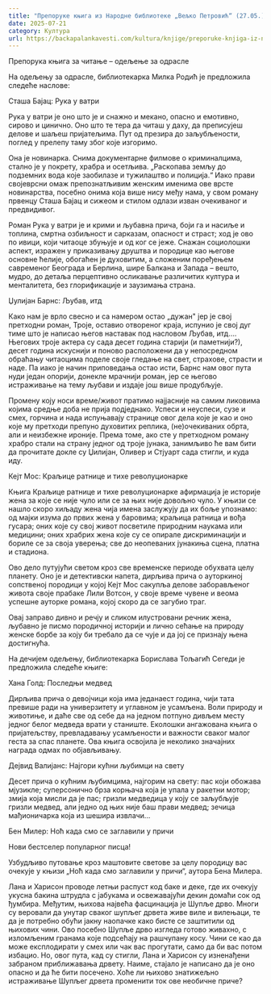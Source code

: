 ```yaml
---
title: "Препоруке књига из Народне библиотеке „Вељко Петровић“ (27.05.)"
date: 2025-07-21
category: Култура
url: https://backapalankavesti.com/kultura/knjige/preporuke-knjiga-iz-narodne-biblioteke-veljko-petrovic-27-05/
---
```


Препорука књига за читање – одељење за одрасле

На одељењу за одрасле, библиотекарка Милка Родић је предложила следеће наслове:

Сташа Бајац: Рука у ватри

Рука у ватри је оно што је и снажно и мекано, опасно и емотивно, сирово и цинично. Оно што те тера да читаш у даху, да преписујеш делове и шаљеш пријатељима. Пут од презира до заљубљености, поглед у прелепу таму због које изгоримо.

Она је новинарка. Снима документарне филмове о криминалцима, стално је у покрету, храбра и осетљива. „Раскопава земљу до подземних вода које заобилазе и тужилаштво и полиција.“ Иако прави својеврсни омаж препознатљивим женским именима ове врсте новинарства, посебно онима која више нису међу нама, у свом роману првенцу Сташа Бајац и сижеом и стилом одлази изван очекиваног и предвидивог.

Роман Рука у ватри је и крими и љубавна прича, боји га и насиље и топлина, смртна озбиљност и сарказам, опасност и страст; ход је ово по ивици, који читаоце збуњује и од ког се јеже. Снажан социолошки аспект, изражен у приказивању друштва и породице као његове основне ћелије, обогаћен је духовитим, а сложеним поређењем савременог Београда и Берлина, шире Балкана и Запада – вешто, мудро, до детаља перцептивно осликавање различитих култура и менталитета, без глорификације и заузимања страна.

Џулијан Барнс: Љубав, итд

Како нам је врло свесно и са намером остао „дужан&quot; јер је свој претходни роман, Троје, оставио отвореног краја, испунио је свој дуг тиме што је написао његов наставак под насловом Љубав, итд…. Његових троје актера су сада десет година старији (и паметнији?), десет година искуснији и поново расположени да у непосредном обраћању читаоцима поделе своје гледање на свет, страхове, страсти и наде. Па иако је начин приповедања остао исти, Барнс нам овог пута нуди један опорији, донекле мрачнији роман, јер се његово истраживање на тему љубави и издаје још више продубљује.

Промену коју носи време/живот пратимо најјасније на самим ликовима којима средње доба не прија подједнако. Успеси и неуспеси, сузе и смех, горчина и нада испуњавају странице овог дела које је као и оно које му претходи препуно духовитих реплика, (не)очекиваних обрта, али и неизбежне ироније. Према томе, ако сте у претходном роману храбро стали на страну једног од троје јунака, занимљиво ће вам бити да прочитате докле су Џилијан, Оливер и Стјуарт сада стигли, и куда иду.

Кејт Мос: Краљице ратнице и тихе револуционарке

Књига Краљице ратнице и тихе револуционарке афирмација је историје жена за које се није чуло или се за њих није довољно чуло. У књизи се нашло скоро хиљаду жена чија имена заслужују да их боље упознамо: од мајки изума до првих жена у баровима; краљица ратница и вођа гусара; оних које су свој живот посветиле природним наукама или медицини; оних храбрих жена које су се опирале дискриминацији и бориле се за своја уверења; све до неопеваних јунакиња сцена, платна и стадиона.

Ово дело путујући светом кроз све временске периоде обухвата целу планету. Оно је и
детективски напета, дирљива прича о ауторкиној сопственој породици у којој Кејт Мос сакупља делове заборављеног живота своје прабаке Лили Вотсон, у своје време чувене и веома успешне ауторке романа, којој скоро да се загубио траг.

Овај заправо дивно и речју и сликом илустровани речник жена, љубавно је писмо породичној историји и лично сећање на природу женске борбе за коју би требало да се чује и да јој се признају њена достигнућа.

На дечијем одељењу, библиотекарка Борислава Тољагић Сегеди је предложила следеће књиге:

Хана Голд: Последњи медвед

Дирљива прича о девојчици која има једанаест година, чији тата превише ради на универзитету и углавном је усамљена. Воли природу и животиње, и даће све од себе да на једном потпуно дивљем месту једног белог медведа врати у станиште. Еколошки ангажована књига о пријатељству, превладавању усамљености и важности сваког малог геста за спас планете. Ова књига освојила је неколико значајних награда одмах по објављивању.

Дејвид Валијанс: Најгори кућни љубимци на свету

Десет прича о кућним љубимцима, најгорим на свету: пас који обожава мјузикле; суперсонично брза корњача која је упала у ракетни мотор; змија која мисли да је пас; гризли медведица у коју се заљубљује гризли медвед, али једно од њих није баш прави медвед; зечица мађионичарка која из шешира извлачи…

Бен Милер: Ноћ када смо се заглавили у причи

Нови бестселер популарног писца!

Узбудљиво путовање кроз маштовите светове за целу породицу вас очекује у књизи „Ноћ када смо заглавили у причи“, аутора Бена Милера.

Лана и Харисон проводе летњи распуст код баке и деке, где их очекују укусна бакина штрудла с јабукама и освежавајући декин домаћи сок од ђумбира. Међутим, њихова највећа фасцинација је Шупље дрво. Многи су веровали да унутар сваког шупљег дрвета живе виле и вилењаци, те да је потребно обући јакну наопачке како бисте се заштитили од њихових чини. Ово посебно Шупље дрво изгледа готово живахно, с изломљеним гранама које подсећају на рашчупану косу. Чини се као да може експлодирати у смех или чак вас прогутати, само да би вас потом избацио. Но, овог пута, кад су стигли, Лана и Харисон су изненађени забраном приближавања дрвету. Наиме, стајало је написано да је оно опасно и да ће бити посечено. Хоће ли њихово знатижељно истраживање Шупљег дрвета променити ток ове необичне приче?
